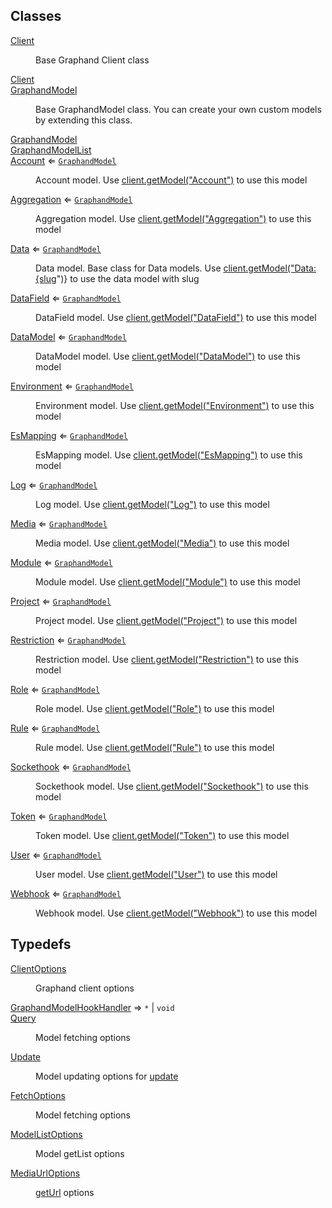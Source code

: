 ## Classes

<dl>
<dt><a href="Client.md#Client">Client</a></dt>
<dd><p>Base Graphand Client class</p>
</dd>
<dt><a href="Client.md#Client">Client</a></dt>
<dd></dd>
<dt><a href="GraphandModel.md#GraphandModel">GraphandModel</a></dt>
<dd><p>Base GraphandModel class. You can create your own custom models by extending this class.</p>
</dd>
<dt><a href="GraphandModel.md#GraphandModel">GraphandModel</a></dt>
<dd></dd>
<dt><a href="GraphandModelList.md#GraphandModelList">GraphandModelList</a></dt>
<dd></dd>
<dt><a href="Account.md#Account">Account</a> ⇐ <code><a href="GraphandModel.md#GraphandModel">GraphandModel</a></code></dt>
<dd><p>Account model. Use <a href="Client.md#Client+getModel">client.getModel(&quot;Account&quot;)</a> to use this model</p>
</dd>
<dt><a href="Aggregation.md#Aggregation">Aggregation</a> ⇐ <code><a href="GraphandModel.md#GraphandModel">GraphandModel</a></code></dt>
<dd><p>Aggregation model. Use <a href="Client.md#Client+getModel">client.getModel(&quot;Aggregation&quot;)</a> to use this model</p>
</dd>
<dt><a href="Data.md#Data">Data</a> ⇐ <code><a href="GraphandModel.md#GraphandModel">GraphandModel</a></code></dt>
<dd><p>Data model. Base class for Data models. Use <a href="Client.md#Client+getModel">client.getModel(&quot;Data:{slug</a>&quot;)} to use the data model with slug</p>
</dd>
<dt><a href="DataField.md#DataField">DataField</a> ⇐ <code><a href="GraphandModel.md#GraphandModel">GraphandModel</a></code></dt>
<dd><p>DataField model. Use <a href="Client.md#Client+getModel">client.getModel(&quot;DataField&quot;)</a> to use this model</p>
</dd>
<dt><a href="DataModel.md#DataModel">DataModel</a> ⇐ <code><a href="GraphandModel.md#GraphandModel">GraphandModel</a></code></dt>
<dd><p>DataModel model. Use <a href="Client.md#Client+getModel">client.getModel(&quot;DataModel&quot;)</a> to use this model</p>
</dd>
<dt><a href="Environment.md#Environment">Environment</a> ⇐ <code><a href="GraphandModel.md#GraphandModel">GraphandModel</a></code></dt>
<dd><p>Environment model. Use <a href="Client.md#Client+getModel">client.getModel(&quot;Environment&quot;)</a> to use this model</p>
</dd>
<dt><a href="EsMapping.md#EsMapping">EsMapping</a> ⇐ <code><a href="GraphandModel.md#GraphandModel">GraphandModel</a></code></dt>
<dd><p>EsMapping model. Use <a href="Client.md#Client+getModel">client.getModel(&quot;EsMapping&quot;)</a> to use this model</p>
</dd>
<dt><a href="Log.md#Log">Log</a> ⇐ <code><a href="GraphandModel.md#GraphandModel">GraphandModel</a></code></dt>
<dd><p>Log model. Use <a href="Client.md#Client+getModel">client.getModel(&quot;Log&quot;)</a> to use this model</p>
</dd>
<dt><a href="Media.md#Media">Media</a> ⇐ <code><a href="GraphandModel.md#GraphandModel">GraphandModel</a></code></dt>
<dd><p>Media model. Use <a href="Client.md#Client+getModel">client.getModel(&quot;Media&quot;)</a> to use this model</p>
</dd>
<dt><a href="Module.md#Module">Module</a> ⇐ <code><a href="GraphandModel.md#GraphandModel">GraphandModel</a></code></dt>
<dd><p>Module model. Use <a href="Client.md#Client+getModel">client.getModel(&quot;Module&quot;)</a> to use this model</p>
</dd>
<dt><a href="Project.md#Project">Project</a> ⇐ <code><a href="GraphandModel.md#GraphandModel">GraphandModel</a></code></dt>
<dd><p>Project model. Use <a href="Client.md#Client+getModel">client.getModel(&quot;Project&quot;)</a> to use this model</p>
</dd>
<dt><a href="Restriction.md#Restriction">Restriction</a> ⇐ <code><a href="GraphandModel.md#GraphandModel">GraphandModel</a></code></dt>
<dd><p>Restriction model. Use <a href="Client.md#Client+getModel">client.getModel(&quot;Restriction&quot;)</a> to use this model</p>
</dd>
<dt><a href="Role.md#Role">Role</a> ⇐ <code><a href="GraphandModel.md#GraphandModel">GraphandModel</a></code></dt>
<dd><p>Role model. Use <a href="Client.md#Client+getModel">client.getModel(&quot;Role&quot;)</a> to use this model</p>
</dd>
<dt><a href="Rule.md#Rule">Rule</a> ⇐ <code><a href="GraphandModel.md#GraphandModel">GraphandModel</a></code></dt>
<dd><p>Rule model. Use <a href="Client.md#Client+getModel">client.getModel(&quot;Rule&quot;)</a> to use this model</p>
</dd>
<dt><a href="Sockethook.md#Sockethook">Sockethook</a> ⇐ <code><a href="GraphandModel.md#GraphandModel">GraphandModel</a></code></dt>
<dd><p>Sockethook model. Use <a href="Client.md#Client+getModel">client.getModel(&quot;Sockethook&quot;)</a> to use this model</p>
</dd>
<dt><a href="Token.md#Token">Token</a> ⇐ <code><a href="GraphandModel.md#GraphandModel">GraphandModel</a></code></dt>
<dd><p>Token model. Use <a href="Client.md#Client+getModel">client.getModel(&quot;Token&quot;)</a> to use this model</p>
</dd>
<dt><a href="User.md#User">User</a> ⇐ <code><a href="GraphandModel.md#GraphandModel">GraphandModel</a></code></dt>
<dd><p>User model. Use <a href="Client.md#Client+getModel">client.getModel(&quot;User&quot;)</a> to use this model</p>
</dd>
<dt><a href="Webhook.md#Webhook">Webhook</a> ⇐ <code><a href="GraphandModel.md#GraphandModel">GraphandModel</a></code></dt>
<dd><p>Webhook model. Use <a href="Client.md#Client+getModel">client.getModel(&quot;Webhook&quot;)</a> to use this model</p>
</dd>
</dl>

## Typedefs

<dl>
<dt><a href="#ClientOptions">ClientOptions</a></dt>
<dd><p>Graphand client options</p>
</dd>
<dt><a href="#GraphandModelHookHandler">GraphandModelHookHandler</a> ⇒ <code>*</code> | <code>void</code></dt>
<dd></dd>
<dt><a href="#Query">Query</a></dt>
<dd><p>Model fetching options</p>
</dd>
<dt><a href="#Update">Update</a></dt>
<dd><p>Model updating options for <a href="GraphandModel.md#GraphandModel+update">update</a></p>
</dd>
<dt><a href="#FetchOptions">FetchOptions</a></dt>
<dd><p>Model fetching options</p>
</dd>
<dt><a href="#ModelListOptions">ModelListOptions</a></dt>
<dd><p>Model getList options</p>
</dd>
<dt><a href="#MediaUrlOptions">MediaUrlOptions</a></dt>
<dd><p><a href="Media.md#Media+getUrl">getUrl</a> options</p>
</dd>
</dl>

